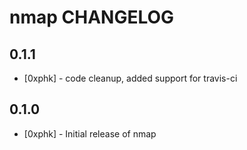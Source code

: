 nmap CHANGELOG
==============

0.1.1
-----
- [0xphk] - code cleanup, added support for travis-ci 

0.1.0
-----
- [0xphk] - Initial release of nmap
